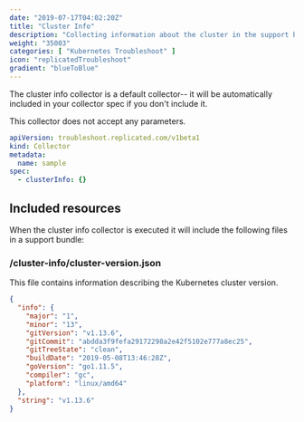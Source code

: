 ```yaml
---
date: "2019-07-17T04:02:20Z"
title: "Cluster Info"
description: "Collecting information about the cluster in the support bundle"
weight: "35003"
categories: [ "Kubernetes Troubleshoot" ]
icon: "replicatedTroubleshoot"
gradient: "blueToBlue"
---
```


The cluster info collector is a default collector-- it will be automatically included in your collector spec if you don't include it.

This collector does not accept any parameters.

```yaml
apiVersion: troubleshoot.replicated.com/v1beta1
kind: Collector
metadata:
  name: sample
spec:
  - clusterInfo: {}
```

## Included resources

When the cluster info collector is executed it will include the following files in a support bundle:

### /cluster-info/cluster-version.json
This file contains information describing the Kubernetes cluster version.

```json
{
  "info": {
    "major": "1",
    "minor": "13",
    "gitVersion": "v1.13.6",
    "gitCommit": "abdda3f9fefa29172298a2e42f5102e777a8ec25",
    "gitTreeState": "clean",
    "buildDate": "2019-05-08T13:46:28Z",
    "goVersion": "go1.11.5",
    "compiler": "gc",
    "platform": "linux/amd64"
  },
  "string": "v1.13.6"
}
```
